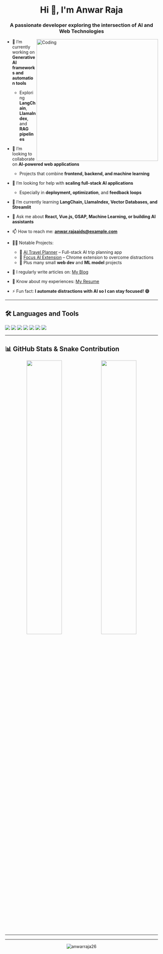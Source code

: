 <h1 align="center">Hi 👋, I'm Anwar Raja</h1>
<h3 align="center">A passionate developer exploring the intersection of AI and Web Technologies</h3>

<img align="right" alt="Coding" width="400" src="https://cdn.dribbble.com/users/1162077/screenshots/3848914/programmer.gif" />

- 🔭 I’m currently working on **Generative AI frameworks and automation tools**
  - Exploring **LangChain**, **LlamaIndex**, and **RAG pipelines**

- 👯 I’m looking to collaborate on **AI-powered web applications**  
  - Projects that combine **frontend, backend, and machine learning**

- 🤝 I’m looking for help with **scaling full-stack AI applications**  
  - Especially in **deployment, optimization**, and **feedback loops**

- 🌱 I’m currently learning **LangChain, LlamaIndex, Vector Databases, and Streamlit**

- 💬 Ask me about **React, Vue.js, GSAP, Machine Learning, or building AI assistants**

- 📫 How to reach me: **anwar.rajaaids@example.com**

- 👨‍💻 Notable Projects:
  - 🔹 [AI Travel Planner](https://github.com/anwarraja26/ai-travel-planner) – Full-stack AI trip planning app  
  - 🔹 [Focus AI Extension](https://github.com/anwarraja26/focus-ai-extension) – Chrome extension to overcome distractions  
  - 🔹 Plus many small **web dev** and **ML model** projects

- 📝 I regularly write articles on: [My Blog](https://yourblog.com)

- 📄 Know about my experiences: [My Resume](https://yourresume.com)

- ⚡ Fun fact: **I automate distractions with AI so I can stay focused! 😄**

---

## 🛠️ Languages and Tools

<p align="left">
  <img src="https://img.shields.io/badge/-React-61DAFB?style=for-the-badge&logo=react&logoColor=black" />
  <img src="https://img.shields.io/badge/-Vue.js-4FC08D?style=for-the-badge&logo=vue.js&logoColor=white" />
  <img src="https://img.shields.io/badge/-JavaScript-F7DF1E?style=for-the-badge&logo=javascript&logoColor=black" />
  <img src="https://img.shields.io/badge/-Node.js-339933?style=for-the-badge&logo=nodedotjs&logoColor=white" />
  <img src="https://img.shields.io/badge/-Python-3776AB?style=for-the-badge&logo=python&logoColor=white" />
  <img src="https://img.shields.io/badge/-LangChain-blueviolet?style=for-the-badge" />
  <img src="https://img.shields.io/badge/-Streamlit-FF4B4B?style=for-the-badge&logo=streamlit&logoColor=white" />
</p>

---

## 📊 GitHub Stats & Snake Contribution

<p align="center">
  <img width="48%" src="https://github-readme-stats.vercel.app/api?username=anwarraja26&show_icons=true&theme=radical" />
  <img width="48%" src="https://github-readme-stats.vercel.app/api/top-langs/?username=anwarraja26&layout=compact&theme=radical" />
</p>

---


---

<!-- Optional: Visitor badge -->
<p align="center">
  <img src="https://komarev.com/ghpvc/?username=anwarraja26&label=Profile%20views&color=0e75b6&style=flat" alt="anwarraja26" />
</p>
